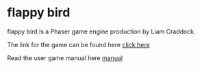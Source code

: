 # flappy bird
flappy bird is a Phaser game engine production by Liam Craddock.

The link for the game can be found here
[click here](https://github.com/liamcraddock1996/flappybird)

Read the user game manual here [manual](#)
